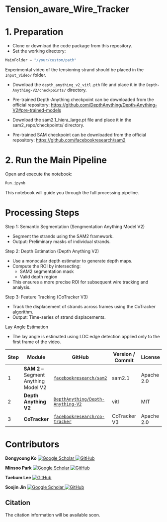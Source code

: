 # Tension_aware_Wire_Tracker

# 1. Preparation


* Clone or download the code package from this repository.
* Set the working directory:
```python
MainFolder = "/your/custom/path"
```
Experimental video of the tensioning strand should be placed in the `Input_Video/` folder.

* Download the `depth_anything_v2_vitl.pth` file and place it in the `Depth-Anything-V2/checkpoints/` directory.
* Pre-trained Depth-Anything checkpoint can be downloaded from the official repository:
https://github.com/DepthAnything/Depth-Anything-V2#pre-trained-models

* Download the sam2.1_hiera_large.pt file and place it in the sam2_repo/checkpoints/ directory.
* Pre-trained SAM checkpoint can be downloaded from the official repository:
https://github.com/facebookresearch/sam2

# 2. Run the Main Pipeline
Open and execute the notebook:
```python
Run.ipynb
```
This notebook will guide you through the full processing pipeline.

# Processing Steps
Step 1: Semantic Segmentation (Sengmentation Anything Model V2)
* Segment the strands using the SAM2 framework.
* Output: Preliminary masks of individual strands.

Step 2: Depth Estimation (Depth Anything V2)
* Use a monocular depth estimator to generate depth maps.
* Compute the ROI by intersecting:
    * SAM2 segmentation mask
    * Valid depth region
* This ensures a more precise ROI for subsequent wire tracking and analysis.

Step 3: Feature Tracking (CoTracker V3)
* Track the displacement of strands across frames using the CoTracker algorithm.
* Output: Time-series of strand displacements.

Lay Angle Estimation
* The lay angle is estimated using LDC edge detection applied only to the first frame of the video.

  
| Step | Module | GitHub | Version / Commit | License |
|------|------|--------|-------------|----------|
| 1 | **SAM 2** – Segment Anything Model V2 | [`facebookresearch/sam2`](https://github.com/facebookresearch/sam2) | sam2.1 | Apache 2.0 |
| 2 | **Depth Anything V2** | [`DepthAnything/Depth-Anything-V2`](https://github.com/DepthAnything/Depth-Anything-V2) | vitl | MIT |
| 3 | **CoTracker** | [`facebookresearch/co-tracker`](https://github.com/facebookresearch/co-tracker) | CoTracker V3 | Apache 2.0 |

# Contributors
<p>
  <strong>Dongyoung Ko</strong>
  <a href="https://scholar.google.com/citations?user=uJ5Ot9kAAAAJ&hl=en">
    <img src="https://img.shields.io/badge/-4285F4?style=flat&logo=googlescholar&logoColor=white" alt="Google Scholar"/>
  </a>
  <a href="https://github.com/ehddud3555-skku">
    <img src="https://img.shields.io/badge/-000000?style=flat&logo=github&logoColor=white" alt="GitHub"/>
  </a>
</p>

<p>
  <strong>Minsoo Park</strong>
  <a href="https://scholar.google.com/citations?user=6dCUM5oAAAAJ&hl=En">
    <img src="https://img.shields.io/badge/-4285F4?style=flat&logo=googlescholar&logoColor=white" alt="Google Scholar"/>
  </a>
  <a href="https://github.com/pms5343">
    <img src="https://img.shields.io/badge/-000000?style=flat&logo=github&logoColor=white" alt="GitHub"/>
  </a>
</p>

<p>
  <strong>Taebum Lee</strong>
  <a href="https://github.com/ltb1021">
    <img src="https://img.shields.io/badge/-000000?style=flat&logo=github&logoColor=white" alt="GitHub"/>
  </a>
</p>


<p>
  <strong>Soojin Jin</strong>
  <a href="https://scholar.google.com/citations?user=6dCUM5oAAAAJ&hl=En">
    <img src="https://img.shields.io/badge/-4285F4?style=flat&logo=googlescholar&logoColor=white" alt="Google Scholar"/>
  </a>
  <a href="[https://github.com/pms5343](https://github.com/sujin1229)">
    <img src="https://img.shields.io/badge/-000000?style=flat&logo=github&logoColor=white" alt="GitHub"/>
  </a>
</p>



## Citation  
The citation information will be available soon.
